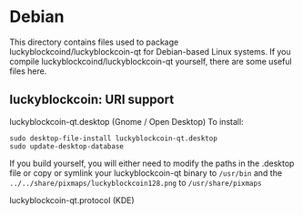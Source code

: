 
Debian
====================
This directory contains files used to package luckyblockcoind/luckyblockcoin-qt
for Debian-based Linux systems. If you compile luckyblockcoind/luckyblockcoin-qt yourself, there are some useful files here.

## luckyblockcoin: URI support ##


luckyblockcoin-qt.desktop  (Gnome / Open Desktop)
To install:

	sudo desktop-file-install luckyblockcoin-qt.desktop
	sudo update-desktop-database

If you build yourself, you will either need to modify the paths in
the .desktop file or copy or symlink your luckyblockcoin-qt binary to `/usr/bin`
and the `../../share/pixmaps/luckyblockcoin128.png` to `/usr/share/pixmaps`

luckyblockcoin-qt.protocol (KDE)


